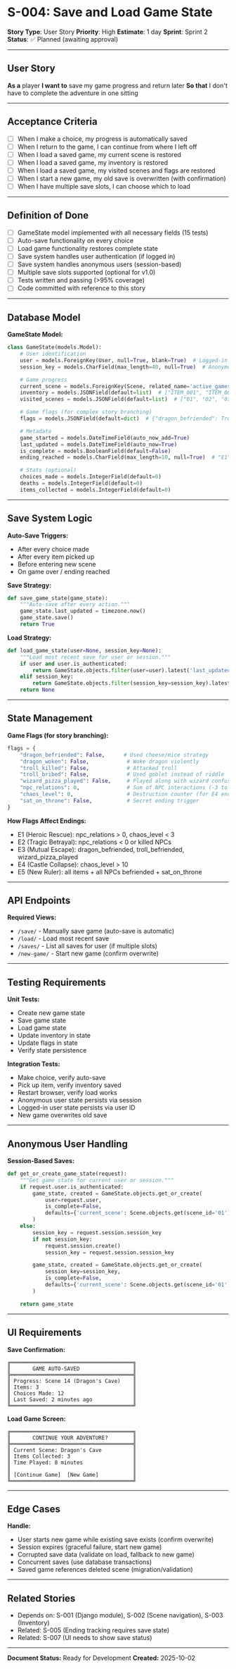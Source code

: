 # S-004: Save and Load Game State

**Story Type**: User Story
**Priority**: High
**Estimate**: 1 day
**Sprint**: Sprint 2
**Status**: ✅ Planned (awaiting approval)

---

## User Story

**As a** player
**I want to** save my game progress and return later
**So that** I don't have to complete the adventure in one sitting

---

## Acceptance Criteria

- [ ] When I make a choice, my progress is automatically saved
- [ ] When I return to the game, I can continue from where I left off
- [ ] When I load a saved game, my current scene is restored
- [ ] When I load a saved game, my inventory is restored
- [ ] When I load a saved game, my visited scenes and flags are restored
- [ ] When I start a new game, my old save is overwritten (with confirmation)
- [ ] When I have multiple save slots, I can choose which to load

---

## Definition of Done

- [ ] GameState model implemented with all necessary fields (15 tests)
- [ ] Auto-save functionality on every choice
- [ ] Load game functionality restores complete state
- [ ] Save system handles user authentication (if logged in)
- [ ] Save system handles anonymous users (session-based)
- [ ] Multiple save slots supported (optional for v1.0)
- [ ] Tests written and passing (>95% coverage)
- [ ] Code committed with reference to this story

---

## Database Model

**GameState Model:**
```python
class GameState(models.Model):
    # User identification
    user = models.ForeignKey(User, null=True, blank=True)  # Logged-in users
    session_key = models.CharField(max_length=40, null=True)  # Anonymous users

    # Game progress
    current_scene = models.ForeignKey(Scene, related_name='active_games')
    inventory = models.JSONField(default=list)  # ["ITEM_001", "ITEM_003"]
    visited_scenes = models.JSONField(default=list)  # ["01", "02", "03"]

    # Game flags (for complex story branching)
    flags = models.JSONField(default=dict)  # {"dragon_befriended": True, "troll_killed": False}

    # Metadata
    game_started = models.DateTimeField(auto_now_add=True)
    last_updated = models.DateTimeField(auto_now=True)
    is_complete = models.BooleanField(default=False)
    ending_reached = models.CharField(max_length=10, null=True)  # "E1", "E2", etc.

    # Stats (optional)
    choices_made = models.IntegerField(default=0)
    deaths = models.IntegerField(default=0)
    items_collected = models.IntegerField(default=0)
```

---

## Save System Logic

**Auto-Save Triggers:**
- After every choice made
- After every item picked up
- Before entering new scene
- On game over / ending reached

**Save Strategy:**
```python
def save_game_state(game_state):
    """Auto-save after every action."""
    game_state.last_updated = timezone.now()
    game_state.save()
    return True
```

**Load Strategy:**
```python
def load_game_state(user=None, session_key=None):
    """Load most recent save for user or session."""
    if user and user.is_authenticated:
        return GameState.objects.filter(user=user).latest('last_updated')
    elif session_key:
        return GameState.objects.filter(session_key=session_key).latest('last_updated')
    return None
```

---

## State Management

**Game Flags (for story branching):**
```python
flags = {
    "dragon_befriended": False,      # Used cheese/mice strategy
    "dragon_woken": False,            # Woke dragon violently
    "troll_killed": False,            # Attacked troll
    "troll_bribed": False,            # Used goblet instead of riddle
    "wizard_pizza_played": False,     # Played along with wizard confusion
    "npc_relations": 0,               # Sum of NPC interactions (-3 to +5)
    "chaos_level": 0,                 # Destruction counter (for E4 ending)
    "sat_on_throne": False,           # Secret ending trigger
}
```

**How Flags Affect Endings:**
- E1 (Heroic Rescue): npc_relations > 0, chaos_level < 3
- E2 (Tragic Betrayal): npc_relations < 0 or killed NPCs
- E3 (Mutual Escape): dragon_befriended, troll_befriended, wizard_pizza_played
- E4 (Castle Collapse): chaos_level > 10
- E5 (New Ruler): all items + all NPCs befriended + sat_on_throne

---

## API Endpoints

**Required Views:**
- `/save/` - Manually save game (auto-save is automatic)
- `/load/` - Load most recent save
- `/saves/` - List all saves for user (if multiple slots)
- `/new-game/` - Start new game (confirm overwrite)

---

## Testing Requirements

**Unit Tests:**
- Create new game state
- Save game state
- Load game state
- Update inventory in state
- Update flags in state
- Verify state persistence

**Integration Tests:**
- Make choice, verify auto-save
- Pick up item, verify inventory saved
- Restart browser, verify load works
- Anonymous user state persists via session
- Logged-in user state persists via user ID
- New game overwrites old save

---

## Anonymous User Handling

**Session-Based Saves:**
```python
def get_or_create_game_state(request):
    """Get game state for current user or session."""
    if request.user.is_authenticated:
        game_state, created = GameState.objects.get_or_create(
            user=request.user,
            is_complete=False,
            defaults={'current_scene': Scene.objects.get(scene_id='01')}
        )
    else:
        session_key = request.session.session_key
        if not session_key:
            request.session.create()
            session_key = request.session.session_key

        game_state, created = GameState.objects.get_or_create(
            session_key=session_key,
            is_complete=False,
            defaults={'current_scene': Scene.objects.get(scene_id='01')}
        )

    return game_state
```

---

## UI Requirements

**Save Confirmation:**
```
╔═══════════════════════════════════════╗
║       GAME AUTO-SAVED                 ║
╠═══════════════════════════════════════╣
║ Progress: Scene 14 (Dragon's Cave)    ║
║ Items: 3                              ║
║ Choices Made: 12                      ║
║ Last Saved: 2 minutes ago             ║
╚═══════════════════════════════════════╝
```

**Load Game Screen:**
```
╔═══════════════════════════════════════╗
║       CONTINUE YOUR ADVENTURE?        ║
╠═══════════════════════════════════════╣
║ Current Scene: Dragon's Cave          ║
║ Items Collected: 3                    ║
║ Time Played: 8 minutes                ║
║                                       ║
║ [Continue Game]  [New Game]           ║
╚═══════════════════════════════════════╝
```

---

## Edge Cases

**Handle:**
- User starts new game while existing save exists (confirm overwrite)
- Session expires (graceful failure, start new game)
- Corrupted save data (validate on load, fallback to new game)
- Concurrent saves (use database transactions)
- Saved game references deleted scene (migration/validation)

---

## Related Stories

- Depends on: S-001 (Django module), S-002 (Scene navigation), S-003 (Inventory)
- Related: S-005 (Ending tracking requires save state)
- Related: S-007 (UI needs to show save status)

---

**Document Status:** Ready for Development
**Created:** 2025-10-02
